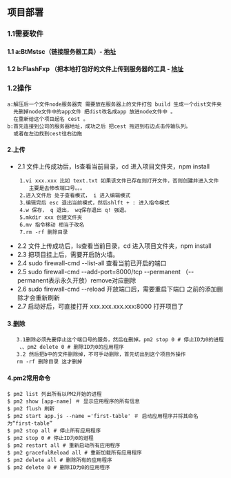 ## 项目部署
 ### 1.1需要软件
 #### 1.1 a:BtMstsc（链接服务器工具）- [地址](https://share.weiyun.com/11e46c7bb28b2640c01015d63edec65e)
 #### 1.2 b:FlashFxp （把本地打包好的文件上传到服务器的工具 - [地址](https://share.weiyun.com/7307c7463763352ce3f659b81868dca8)

 ### 1.2操作
 ```
 a:解压后一个文件node服务器壳 需要放在服务器上的文件打包 build 生成一个dist文件夹 
   先删掉node文件中的app文件 把dist改名成app 放进node文件中 。
   在重新给这个项目起名 cest 。
 b:首先连接到公司的服务器地址，成功之后 把cest 拖进到右边点击传输队列。
   或者在左边找到cest往右边拖

 ```
 #### 2.上传
  - 2.1 文件上传成功后，ls查看当前目录，cd 进入项目文件夹，npm install
 ``` 
     1.vi xxx.xxx 比如 text.txt 如果该文件已存在则打开文件，否则创建并进入文件
	    主要是去修改端口号。。。
     2.进入文件后 处于查看模式， i 进入编辑模式
     3.编辑完后 esc 退出当前模式，然后shlft + : 进入指令模式
     4.w 保存， q 退出， wq保存退出 q! 强退。
     5.mkdir xxx 创建文件夹
     6.mv 指令移动 相当于改名
     7.rm -rf 删除目录
 ```
 - 2.2 文件上传成功后，ls查看当前目录，cd 进入项目文件夹，npm install
 - 2.3 把项目挂上后，需要开启防火墙。
  - 2.4 sudo firewall-cmd --list-all 查看当前已开启的端口
 - 2.5 sudo firewall-cmd --add-port=8000/tcp --permanent （--permanent表示永久开放）remove对应删除
 - 2.6 sudo firewall-cmd --reload 开放端口后，需要重启下端口   之前的添加删除才会重新刷新
  - 2.7 启动好后，可直接打开 xxx.xxx.xxx.xxx:8000 打开项目了

 #### 3.删除
```
   3.1删除必须先要停止这个端口号的服务，然后在删掉。pm2 stop 0 # 停止ID为0的进程  
    、、pm2 delete 0 # 删除ID为0的应用程序
   3.2 然后把b中的文件删除掉，不可手动删除，首先切出到这个项目外操作 
   rm -rf 删除目录 这才删掉

```
#### 4.pm2常用命令
 ```
$ pm2 list 列出所有以PM2开始的进程
$ pm2 show [app-name] ＃ 显示应用程序的所有信息
$ pm2 flush 刷新
$ pm2 start app.js --name ='first-table' ＃ 启动应用程序并将其命名为“first-table”
$ pm2 stop all # 停止所有应用程序
$ pm2 stop 0 # 停止ID为0的进程
$ pm2 restart all # 重新启动所有应用程序
$ pm2 gracefulReload all # 重新加载所有应用程序
$ pm2 delete all # 删除所有的应用程序
$ pm2 delete 0 # 删除ID为0的应用程序

 ```


